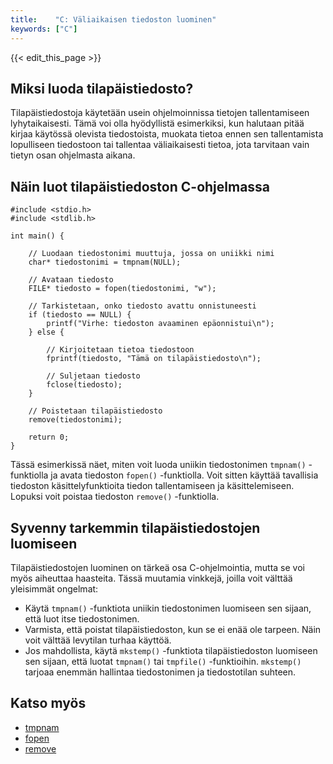 ```yaml
---
title:    "C: Väliaikaisen tiedoston luominen"
keywords: ["C"]
---
```


{{< edit_this_page >}}

## Miksi luoda tilapäistiedosto?

Tilapäistiedostoja käytetään usein ohjelmoinnissa tietojen tallentamiseen lyhytaikaisesti. Tämä voi olla hyödyllistä esimerkiksi, kun halutaan pitää kirjaa käytössä olevista tiedostoista, muokata tietoa ennen sen tallentamista lopulliseen tiedostoon tai tallentaa väliaikaisesti tietoa, jota tarvitaan vain tietyn osan ohjelmasta aikana.

## Näin luot tilapäistiedoston C-ohjelmassa

```
#include <stdio.h>
#include <stdlib.h>

int main() {

    // Luodaan tiedostonimi muuttuja, jossa on uniikki nimi
    char* tiedostonimi = tmpnam(NULL);

    // Avataan tiedosto
    FILE* tiedosto = fopen(tiedostonimi, "w");

    // Tarkistetaan, onko tiedosto avattu onnistuneesti
    if (tiedosto == NULL) {
        printf("Virhe: tiedoston avaaminen epäonnistui\n");
    } else {

        // Kirjoitetaan tietoa tiedostoon
        fprintf(tiedosto, "Tämä on tilapäistiedosto\n");

        // Suljetaan tiedosto
        fclose(tiedosto);
    }

    // Poistetaan tilapäistiedosto
    remove(tiedostonimi);

    return 0;
}
```
Tässä esimerkissä näet, miten voit luoda uniikin tiedostonimen `tmpnam()` -funktiolla ja avata tiedoston `fopen()` -funktiolla. Voit sitten käyttää tavallisia tiedoston käsittelyfunktioita tiedon tallentamiseen ja käsittelemiseen. Lopuksi voit poistaa tiedoston `remove()` -funktiolla.

## Syvenny tarkemmin tilapäistiedostojen luomiseen

Tilapäistiedostojen luominen on tärkeä osa C-ohjelmointia, mutta se voi myös aiheuttaa haasteita. Tässä muutamia vinkkejä, joilla voit välttää yleisimmät ongelmat:

- Käytä `tmpnam()` -funktiota uniikin tiedostonimen luomiseen sen sijaan, että luot itse tiedostonimen.
- Varmista, että poistat tilapäistiedoston, kun se ei enää ole tarpeen. Näin voit välttää levytilan turhaa käyttöä.
- Jos mahdollista, käytä `mkstemp()` -funktiota tilapäistiedoston luomiseen sen sijaan, että luotat `tmpnam()` tai `tmpfile()` -funktioihin. `mkstemp()` tarjoaa enemmän hallintaa tiedostonimen ja tiedostotilan suhteen.

## Katso myös

- [tmpnam](https://www.cplusplus.com/reference/cstdio/tmpnam/)
- [fopen](https://www.cplusplus.com/reference/cstdio/fopen/)
- [remove](https://www.cplusplus.com/reference/cstdio/remove/)